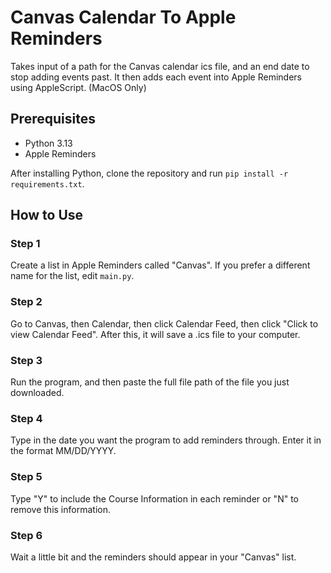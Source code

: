 # Canvas Calendar To Apple Reminders

Takes input of a path for the Canvas calendar ics file, and an end date to stop adding events past.
It then adds each event into Apple Reminders using AppleScript.
(MacOS Only)

## Prerequisites

- Python 3.13
- Apple Reminders

After installing Python, clone the repository and run `pip install -r requirements.txt`.

## How to Use

### Step 1

Create a list in Apple Reminders called "Canvas". If you prefer a different name for the list, edit `main.py`.

### Step 2

Go to Canvas, then Calendar, then click Calendar Feed, then click "Click to view Calendar Feed". After this, it will save a .ics file to your computer.

### Step 3

Run the program, and then paste the full file path of the file you just downloaded.

### Step 4

Type in the date you want the program to add reminders through. Enter it in the format MM/DD/YYYY.

### Step 5

Type "Y" to include the Course Information in each reminder or "N" to remove this information.

### Step 6

Wait a little bit and the reminders should appear in your "Canvas" list.
